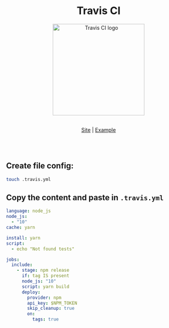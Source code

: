 <div align="center">
  <h1>Travis CI</h1>
</div>

<div align="center">
  <img alt="Travis CI logo" width="250px" src="https://miro.medium.com/max/600/1*VXdK53mBfr27iT8LiHNAbg.png" />
  <br />
  <br />
  
  [Site](https://travis-ci.com/) | [Example](examples/.travis.yml)
</div>

<br />
<br />

## Create file config:

```sh
touch .travis.yml
```

## Copy the content and paste in `.travis.yml`

```yaml
language: node_js
node_js:
  - "10"
cache: yarn

install: yarn
script:
  - echo "Not found tests"

jobs:
  include:
    - stage: npm release
      if: tag IS present
      node_js: "10"
      script: yarn build
      deploy:
        provider: npm
        api_key: $NPM_TOKEN
        skip_cleanup: true
        on:
          tags: true
```
